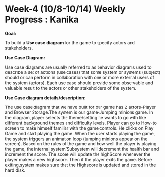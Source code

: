 # Week-4 (10/8-10/14) Weekly Progress : Kanika

**Goal:**

To build a **Use case diagram** for the game to specify actors and stakeholders.

**Use Case Diagram:**

Use case diagrams are usually referred to as behavior diagrams used to describe a set of actions (use cases) that some 
system or systems (subject) should or can perform in collaboration with one or more external users of the system (actors). 
Each use case should provide some observable and valuable result to the actors or other stakeholders of the system.

**Use Case diagram details/description:**

The use case diagram that we have built for our game has 2 actors-Player and Browser Storage.The system is our game-Jumping 
minions game. In the diagram, player selects the theme/setting he wants to go with like different background themes and 
difficulty levels. Player can go to How-to screen to make himself familiar with the game controls. He clicks on Play Game and
start playing the game. When the user starts playing the game, the system triggers an animation loop (jumping minions appear 
on the screen). Based on the rules of the game and how well the player is playing the game, the internal system/Subsystem will 
decrement the health bar and increment the score. The score will update the highScore whenever the player makes a new highscore.
Then if the player exits the game. Before exiting,system makes sure that the Highscore is updated and stored in the hard disk.
